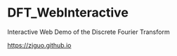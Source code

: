 # DFT_WebInteractive
 Interactive Web Demo of the Discrete Fourier Transform

https://zjguo.github.io

